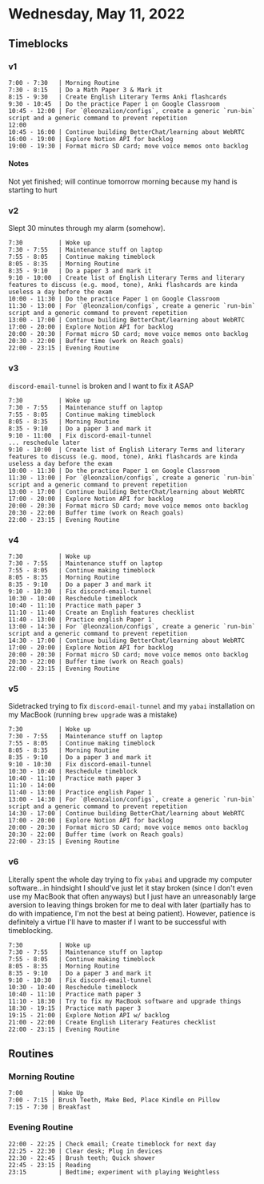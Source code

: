 # Wednesday, May 11, 2022

## Timeblocks

### v1

```timeblock
7:00 - 7:30   | Morning Routine
7:30 - 8:15   | Do a Math Paper 3 & Mark it
8:15 - 9:30   | Create English Literary Terms Anki flashcards
9:30 - 10:45  | Do the practice Paper 1 on Google Classroom
10:45 - 12:00 | For `@leonzalion/configs`, create a generic `run-bin` script and a generic command to prevent repetition
12:00
10:45 - 16:00 | Continue building BetterChat/learning about WebRTC
16:00 - 19:00 | Explore Notion API for backlog
19:00 - 19:30 | Format micro SD card; move voice memos onto backlog
```

#### Notes

Not yet finished; will continue tomorrow morning because my hand is starting to hurt

### v2

Slept 30 minutes through my alarm (somehow).

```timeblock
7:30          | Woke up
7:30 - 7:55   | Maintenance stuff on laptop
7:55 - 8:05   | Continue making timeblock
8:05 - 8:35   | Morning Routine
8:35 - 9:10   | Do a paper 3 and mark it
9:10 - 10:00  | Create list of English Literary Terms and literary features to discuss (e.g. mood, tone), Anki flashcards are kinda useless a day before the exam
10:00 - 11:30 | Do the practice Paper 1 on Google Classroom
11:30 - 13:00 | For `@leonzalion/configs`, create a generic `run-bin` script and a generic command to prevent repetition
13:00 - 17:00 | Continue building BetterChat/learning about WebRTC
17:00 - 20:00 | Explore Notion API for backlog
20:00 - 20:30 | Format micro SD card; move voice memos onto backlog
20:30 - 22:00 | Buffer time (work on Reach goals)
22:00 - 23:15 | Evening Routine
```

### v3

`discord-email-tunnel` is broken and I want to fix it ASAP

```timeblock
7:30          | Woke up
7:30 - 7:55   | Maintenance stuff on laptop
7:55 - 8:05   | Continue making timeblock
8:05 - 8:35   | Morning Routine
8:35 - 9:10   | Do a paper 3 and mark it
9:10 - 11:00  | Fix discord-email-tunnel
... reschedule later
9:10 - 10:00  | Create list of English Literary Terms and literary features to discuss (e.g. mood, tone), Anki flashcards are kinda useless a day before the exam
10:00 - 11:30 | Do the practice Paper 1 on Google Classroom
11:30 - 13:00 | For `@leonzalion/configs`, create a generic `run-bin` script and a generic command to prevent repetition
13:00 - 17:00 | Continue building BetterChat/learning about WebRTC
17:00 - 20:00 | Explore Notion API for backlog
20:00 - 20:30 | Format micro SD card; move voice memos onto backlog
20:30 - 22:00 | Buffer time (work on Reach goals)
22:00 - 23:15 | Evening Routine
```

### v4

```timeblock
7:30          | Woke up
7:30 - 7:55   | Maintenance stuff on laptop
7:55 - 8:05   | Continue making timeblock
8:05 - 8:35   | Morning Routine
8:35 - 9:10   | Do a paper 3 and mark it
9:10 - 10:30  | Fix discord-email-tunnel
10:30 - 10:40 | Reschedule timeblock
10:40 - 11:10 | Practice math paper 3
11:10 - 11:40 | Create an English features checklist
11:40 - 13:00 | Practice english Paper 1
13:00 - 14:30 | For `@leonzalion/configs`, create a generic `run-bin` script and a generic command to prevent repetition
14:30 - 17:00 | Continue building BetterChat/learning about WebRTC
17:00 - 20:00 | Explore Notion API for backlog
20:00 - 20:30 | Format micro SD card; move voice memos onto backlog
20:30 - 22:00 | Buffer time (work on Reach goals)
22:00 - 23:15 | Evening Routine
```

### v5

Sidetracked trying to fix `discord-email-tunnel` and my `yabai` installation on my MacBook (running `brew upgrade` was a mistake)

```timeblock
7:30          | Woke up
7:30 - 7:55   | Maintenance stuff on laptop
7:55 - 8:05   | Continue making timeblock
8:05 - 8:35   | Morning Routine
8:35 - 9:10   | Do a paper 3 and mark it
9:10 - 10:30  | Fix discord-email-tunnel
10:30 - 10:40 | Reschedule timeblock
10:40 - 11:10 | Practice math paper 3
11:10 - 14:00
11:40 - 13:00 | Practice english Paper 1
13:00 - 14:30 | For `@leonzalion/configs`, create a generic `run-bin` script and a generic command to prevent repetition
14:30 - 17:00 | Continue building BetterChat/learning about WebRTC
17:00 - 20:00 | Explore Notion API for backlog
20:00 - 20:30 | Format micro SD card; move voice memos onto backlog
20:30 - 22:00 | Buffer time (work on Reach goals)
22:00 - 23:15 | Evening Routine
```

### v6

Literally spent the whole day trying to fix `yabai` and upgrade my computer software...in hindsight I should've just let it stay broken (since I don't even use my MacBook that often anyways) but I just have an unreasonably large aversion to leaving things broken for me to deal with later (partially has to do with impatience, I'm not the best at being patient). However, patience is definitely a virtue I'll have to master if I want to be successful with timeblocking.

```timeblock
7:30          | Woke up
7:30 - 7:55   | Maintenance stuff on laptop
7:55 - 8:05   | Continue making timeblock
8:05 - 8:35   | Morning Routine
8:35 - 9:10   | Do a paper 3 and mark it
9:10 - 10:30  | Fix discord-email-tunnel
10:30 - 10:40 | Reschedule timeblock
10:40 - 11:10 | Practice math paper 3
11:10 - 18:30 | Try to fix my MacBook software and upgrade things
18:30 - 19:15 | Practice math paper 3
19:15 - 21:00 | Explore Notion API w/ backlog
21:00 - 22:00 | Create English Literary Features checklist
22:00 - 23:15 | Evening Routine
```

## Routines

### Morning Routine

```timeblock
7:00        | Wake Up
7:00 - 7:15 | Brush Teeth, Make Bed, Place Kindle on Pillow
7:15 - 7:30 | Breakfast
```

### Evening Routine

```timeblock
22:00 - 22:25 | Check email; Create timeblock for next day
22:25 - 22:30 | Clear desk; Plug in devices
22:30 - 22:45 | Brush teeth; Quick shower
22:45 - 23:15 | Reading
23:15         | Bedtime; experiment with playing Weightless
```
